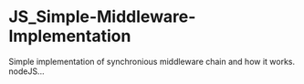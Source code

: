 # JS_Simple-Middleware-Implementation
Simple implementation of synchronious middleware chain and how it works. nodeJS...

